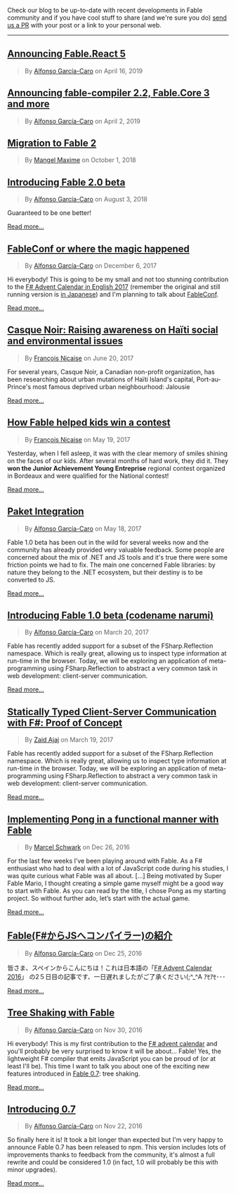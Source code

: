 Check our blog to be up-to-date with recent developments in Fable community and if you have cool stuff to share (and we're sure you do) [send us a PR](https://github.com/fable-compiler/fable-compiler.github.io/tree/dev/blog) with your post or a link to your personal web.

-------------------------------------------------------------------

## [Announcing Fable.React 5](Announcing-Fable-React-5.html)

> By [Alfonso García-Caro](https://twitter.com/alfonsogcnunez) on April 16, 2019

## [Announcing fable-compiler 2.2, Fable.Core 3 and more](Announcing-2-2.html)

> By [Alfonso García-Caro](https://twitter.com/alfonsogcnunez) on April 2, 2019

## [Migration to Fable 2](Migration-to-Fable2.html)

> By [Mangel Maxime](https://twitter.com/MangelMaxime) on October 1, 2018

## [Introducing Fable 2.0 beta](Introducing-2-0-beta.html)

> By [Alfonso García-Caro](https://twitter.com/alfonsogcnunez) on August 3, 2018

Guaranteed to be one better!

[Read more...](Introducing-2-0-beta.html)

## [FableConf or where the magic happened](FableConf.html)

> By [Alfonso García-Caro](https://twitter.com/alfonsogcnunez) on December 6, 2017

Hi everybody! This is going to be my small and not too stunning contribution to the [F# Advent Calendar in English 2017](https://sergeytihon.com/2017/10/22/f-advent-calendar-in-english-2017/) (remember the original and still running version is [in Japanese](https://qiita.com/advent-calendar/2017/fsharp)) and I'm planning to talk about [FableConf](http://fable.io/fableconf).

[Read more...](FableConf.html)

## [Casque Noir: Raising awareness on Haïti social and environmental issues](Development-For-Haiti.html)

> By [François Nicaise](https://twitter.com/thewhitetigle) on June 20, 2017

For several years, Casque Noir, a Canadian non-profit organization, has been researching about urban mutations of Haïti Island's capital, Port-au-Prince's most famous deprived urban neighbourhood: Jalousie

[Read more...](Development-For-Haiti.html)

## [How Fable helped kids win a contest](How-Fable-Helped-Kids.html)

> By [François Nicaise](https://twitter.com/thewhitetigle) on May 19, 2017

Yesterday, when I fell asleep, it was with the clear memory of smiles shining on the faces of our kids. After several months of hard work, they did it. They **won the Junior Achievement Young Entreprise** regional contest organized in Bordeaux and were qualified for the National contest!

[Read more...](How-Fable-Helped-Kids.html)

## [Paket Integration](Paket-integration.html)

> By [Alfonso García-Caro](https://twitter.com/alfonsogcnunez) on May 18, 2017

Fable 1.0 beta has been out in the wild for several weeks now and the community has already provided very valuable feedback. Some people are concerned about the mix of .NET and JS tools and it's true there were some friction points we had to fix. The main one concerned Fable libraries: by nature they belong to the .NET ecosystem, but their destiny is to be converted to JS.

[Read more...](Paket-integration.html)

## [Introducing Fable 1.0 beta (codename narumi)](Introducing-1-0-beta.html)

> By [Alfonso García-Caro](https://twitter.com/alfonsogcnunez) on March 20, 2017

Fable has recently added support for a subset of the FSharp.Reflection namespace. Which is really great, allowing us to inspect type information at run-time in the browser. Today, we will be exploring an application of meta-programming using FSharp.Reflection to abstract a very common task in web development: client-server communication.

[Read more...](Introducing-1-0-beta.html)

## [Statically Typed Client-Server Communication with F#: Proof of Concept](https://medium.com/@zaid.naom/statically-typed-client-server-communication-with-f-proof-of-concept-7e52cff4a625#.upg5r1mah)

> By [Zaid Ajaj](https://twitter.com/zaid_ajaj) on March 19, 2017

Fable has recently added support for a subset of the FSharp.Reflection namespace. Which is really great, allowing us to inspect type information at run-time in the browser. Today, we will be exploring an application of meta-programming using FSharp.Reflection to abstract a very common task in web development: client-server communication.

[Read more...](https://medium.com/@zaid.naom/statically-typed-client-server-communication-with-f-proof-of-concept-7e52cff4a625#.upg5r1mah)

## [Implementing Pong in a functional manner with Fable](http://oopbase.de/posts/implementing-pong-in-a-functional-manner-with-fable/)

> By [Marcel Schwark](https://twitter.com/oopbase) on Dec 26, 2016

For the last few weeks I’ve been playing around with Fable. As a F# enthusiast who had to deal with a lot of JavaScript code during his studies, I was quite curious what Fable was all about. [...]
Being motivated by Super Fable Mario, I thought creating a simple game myself might be a good way to start with Fable. As you can read by the title, I chose Pong as my starting project. So without further ado, let’s start with the actual game.

[Read more...](http://oopbase.de/posts/implementing-pong-in-a-functional-manner-with-fable/)

## [Fable(F#からJSへコンパイラー)の紹介](Fable-shoukai.html)

> By [Alfonso García-Caro](https://twitter.com/alfonsogcnunez) on Dec 25, 2016

皆さま、スペインからこんにちは！これは日本語の「[F# Advent Calendar 2016](http://qiita.com/advent-calendar/2016/fsharp)」
の2５日目の記事です、一日遅れましたがご了承ください(;^_^A ｱｾｱｾ･･･

[Read more...](Fable-shoukai.html)

## [Tree Shaking with Fable](Tree-shaking.html)

> By [Alfonso García-Caro](https://twitter.com/alfonsogcnunez) on Nov 30, 2016

Hi everybody! This is my first contribution to the [F# advent calendar](https://sergeytihon.wordpress.com/2016/10/23/f-advent-calendar-in-english-2016/) and you'll probably be very surprised to know it will be about... Fable! Yes, the lightweight F# compiler that emits JavaScript you can be proud of (or at least I'll be). This time I want to talk you about one of the exciting new features introduced in [Fable 0.7](Introducing-0-7.html): tree shaking.

[Read more...](Tree-shaking.html)

## [Introducing 0.7](Introducing-0-7.html)

> By [Alfonso García-Caro](https://twitter.com/alfonsogcnunez) on Nov 22, 2016

So finally here it is! It took a bit longer than expected but I'm very happy to announce Fable 0.7 has been released to npm. This version includes lots of improvements thanks to feedback from the community, it's almost a full rewrite and could be considered 1.0 (in fact, 1.0 will probably be this with minor upgrades).

[Read more...](Introducing-0-7.html)

